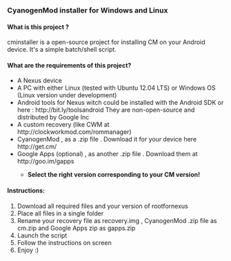 <h3>CyanogenMod installer for Windows and Linux</h3>
<h4>What is this project ?</h4>
<p>cminstaller is a open-source project for installing CM on your Android device. It's a simple batch/shell script.</p>
<h4>What are the requirements of this project?</h4>
<ul>
<li>A Nexus device</li>
<li>A PC with either Linux (tested with Ubuntu 12.04 LTS) or Windows OS (Linux version under development)</li>
<li>Android tools for Nexus witch could be installed with the Android SDK or here : http://bit.ly/toolsandroid They are non-open-source and distributed by Google Inc</li>
<li>A custom recovery (like CWM at http://clockworkmod.com/rommanager)</li>
<li>CyanogenMod , as a .zip file . Download it for your device here http://get.cm/</li>
<li>Google Apps (optional) , as another .zip file . Download them at http://goo.im/gapps</li>
<ul>
<li><b>Select the right version corresponding to your CM version!</b></li>
</ul>
</ul>
<h4>Instructions:</h4>
<ol>
<li>Download all required files and your version of rootfornexus</li>
<li>Place all files in a single folder</li>
<li>Rename your recovery file as recovery.img , CyanogenMod .zip file as cm.zip and Google Apps zip as gapps.zip</li>
<li>Launch the script</li>
<li>Follow the instructions on screen</li>
<li>Enjoy :)</li>
</ol>
